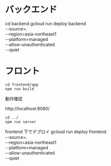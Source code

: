 # バックエンド

cd backend
gcloud run deploy backend \
 --source=. \
 --region=asia-northeast1 \
 --platform=managed \
 --allow-unauthenticated \
 --quiet

# フロント

```
cd frontend/app
npm run build
```

動作確認

http://localhost:8080/

```
cd ../
npm run server
```

frontend 下でデプロイ
gcloud run deploy frontend \
 --source=. \
 --region=asia-northeast1 \
 --platform=managed \
 --allow-unauthenticated \
 --quiet
